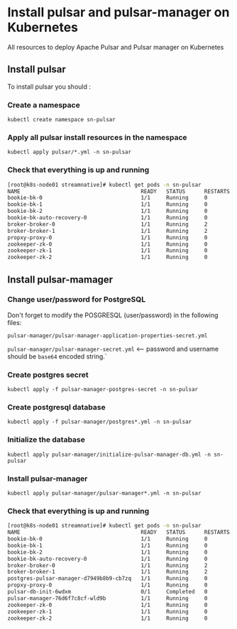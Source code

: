 # Install pulsar and pulsar-manager on Kubernetes

All resources to deploy Apache Pulsar and Pulsar manager on Kubernetes

## Install pulsar

To install pulsar you should :

###  Create a namespace

`kubectl create namespace sn-pulsar`


### Apply all pulsar install resources in the namespace

`kubectl apply pulsar/*.yml -n sn-pulsar`

###  Check that everything is up and running

```bash
[root@k8s-node01 streamnative]# kubectl get pods -n sn-pulsar
NAME                                      READY   STATUS      RESTARTS   AGE
bookie-bk-0                               1/1     Running     0          47h
bookie-bk-1                               1/1     Running     0          47h
bookie-bk-2                               1/1     Running     0          46h
bookie-bk-auto-recovery-0                 1/1     Running     0          32d
broker-broker-0                           1/1     Running     2          47h
broker-broker-1                           1/1     Running     2          47h
propxy-proxy-0                            1/1     Running     0          32d
zookeeper-zk-0                            1/1     Running     0          47h
zookeeper-zk-1                            1/1     Running     0          2d
zookeeper-zk-2                            1/1     Running     0          33d\
```

## Install pulsar-mamager

### Change user/password for PostgreSQL
Don't forget to modify the POSGRESQL (user/password) in the following files:

`pulsar-manager/pulsar-manager-application-properties-secret.yml`

`pulsar-manager/pulsar-manager-secret.yml` <-- password and username should be `base64` encoded string.`

### Create postgres secret

`kubectl apply -f pulsar-manager-postgres-secret -n sn-pulsar`

### Create postgresql database

`kubectl apply -f pulsar-manager/postgres*.yml -n sn-pulsar`

### Initialize the database

`kubectl apply pulsar-manager/initialize-pulsar-manager-db.yml -n sn-pulsar`

### Install pulsar-manager

`kubectl apply pulsar-manager/pulsar-manager*.yml -n sn-pulsar`
###  Check that everything is up and running
```bash
[root@k8s-node01 streamnative]# kubectl get pods -n sn-pulsar
NAME                                      READY   STATUS      RESTARTS   AGE
bookie-bk-0                               1/1     Running     0          47h
bookie-bk-1                               1/1     Running     0          47h
bookie-bk-2                               1/1     Running     0          46h
bookie-bk-auto-recovery-0                 1/1     Running     0          32d
broker-broker-0                           1/1     Running     2          47h
broker-broker-1                           1/1     Running     2          47h
postgres-pulsar-manager-d7949b8b9-cb7zq   1/1     Running     0          14d
propxy-proxy-0                            1/1     Running     0          32d
pulsar-db-init-6wdxm                      0/1     Completed   0          14d
pulsar-manager-76d6f7c8cf-wld9b           1/1     Running     0          4h22m
zookeeper-zk-0                            1/1     Running     0          47h
zookeeper-zk-1                            1/1     Running     0          2d
zookeeper-zk-2                            1/1     Running     0          33d
```